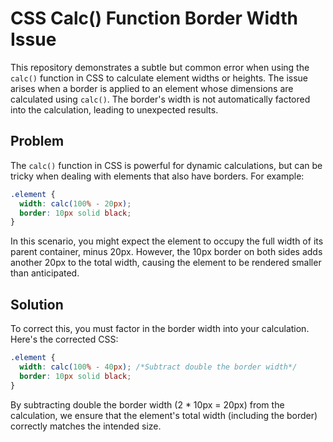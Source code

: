 # CSS Calc() Function Border Width Issue

This repository demonstrates a subtle but common error when using the `calc()` function in CSS to calculate element widths or heights. The issue arises when a border is applied to an element whose dimensions are calculated using `calc()`. The border's width is not automatically factored into the calculation, leading to unexpected results.

## Problem
The `calc()` function in CSS is powerful for dynamic calculations, but can be tricky when dealing with elements that also have borders. For example:

```css
.element {
  width: calc(100% - 20px);
  border: 10px solid black;
}
```

In this scenario, you might expect the element to occupy the full width of its parent container, minus 20px. However, the 10px border on both sides adds another 20px to the total width, causing the element to be rendered smaller than anticipated.

## Solution
To correct this, you must factor in the border width into your calculation.  Here's the corrected CSS:

```css
.element {
  width: calc(100% - 40px); /*Subtract double the border width*/
  border: 10px solid black; 
}
```

By subtracting double the border width (2 * 10px = 20px) from the calculation, we ensure that the element's total width (including the border) correctly matches the intended size.